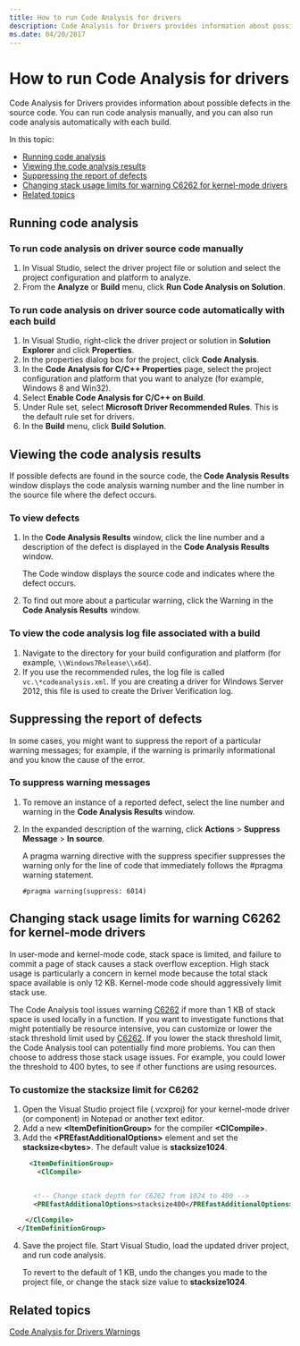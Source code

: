 ```yaml
---
title: How to run Code Analysis for drivers
description: Code Analysis for Drivers provides information about possible defects in the source code. You can run code analysis manually, and you can also run code analysis automatically with each build.
ms.date: 04/20/2017
---
```


# How to run Code Analysis for drivers

Code Analysis for Drivers provides information about possible defects in the source code. You can run code analysis manually, and you can also run code analysis automatically with each build.

In this topic:

* [Running code analysis](#running-code-analysis)
* [Viewing the code analysis results](#viewing-the-code-analysis-results)
* [Suppressing the report of defects](#suppressing-the-report-of-defects)
* [Changing stack usage limits for warning C6262 for kernel-mode drivers](#changing-stack-usage-limits-for-warning-c6262-for-kernel-mode-drivers)
* [Related topics](#related-topics)

## Running code analysis

### To run code analysis on driver source code manually

1. In Visual Studio, select the driver project file or solution and select the project configuration and platform to analyze.
2. From the **Analyze** or **Build** menu, click **Run Code Analysis on Solution**.

### To run code analysis on driver source code automatically with each build

1. In Visual Studio, right-click the driver project or solution in **Solution Explorer** and click **Properties**.
2. In the properties dialog box for the project, click **Code Analysis**.
3. In the **Code Analysis for C/C++ Properties** page, select the project configuration and platform that you want to analyze (for example, Windows 8 and Win32).
4. Select **Enable Code Analysis for C/C++ on Build**.
5. Under Rule set, select **Microsoft Driver Recommended Rules**. This is the default rule set for drivers.
6. In the **Build** menu, click **Build Solution**.

## Viewing the code analysis results

If possible defects are found in the source code, the **Code Analysis Results** window displays the code analysis warning number and the line number in the source file where the defect occurs.

### To view defects

1. In the **Code Analysis Results** window, click the line number and a description of the defect is displayed in the **Code Analysis Results** window.

   The Code window displays the source code and indicates where the defect occurs.

2. To find out more about a particular warning, click the Warning in the **Code Analysis Results** window.

### To view the code analysis log file associated with a build

1. Navigate to the directory for your build configuration and platform (for example, `\\Windows7Release\\x64`).
2. If you use the recommended rules, the log file is called `vc.\*codeanalysis.xml`. If you are creating a driver for Windows Server 2012, this file is used to create the Driver Verification log.

## Suppressing the report of defects

In some cases, you might want to suppress the report of a particular warning messages; for example, if the warning is primarily informational and you know the cause of the error.

### To suppress warning messages

1. To remove an instance of a reported defect, select the line number and warning in the **Code Analysis Results** window.
2. In the expanded description of the warning, click **Actions** &gt; **Suppress Message** &gt; **In source**.

   A pragma warning directive with the suppress specifier suppresses the warning only for the line of code that immediately follows the \#pragma warning statement.

    ```command
    #pragma warning(suppress: 6014)
    ```

## Changing stack usage limits for warning C6262 for kernel-mode drivers

In user-mode and kernel-mode code, stack space is limited, and failure to commit a page of stack causes a stack overflow exception. High stack usage is particularly a concern in kernel mode because the total stack space available is only 12 KB. Kernel-mode code should aggressively limit stack use.

The Code Analysis tool issues warning [C6262](/cpp/code-quality/c6262) if more than 1 KB of stack space is used locally in a function. If you want to investigate functions that might potentially be resource intensive, you can customize or lower the stack threshold limit used by [C6262](/cpp/code-quality/c6262). If you lower the stack threshold limit, the Code Analysis tool can potentially find more problems. You can then choose to address those stack usage issues. For example, you could lower the threshold to 400 bytes, to see if other functions are using resources.

### To customize the stacksize limit for C6262

1. Open the Visual Studio project file (.vcxproj) for your kernel-mode driver (or component) in Notepad or another text editor.
2. Add a new **\<ItemDefinitionGroup\>** for the compiler **\<ClCompile\>**.
3. Add the **\<PREfastAdditionalOptions\>** element and set the **stacksize\<bytes\>**. The default value is **stacksize1024**.

```XML
     <ItemDefinitionGroup>
       <ClCompile>


      <!-- Change stack depth for C6262 from 1024 to 400 -->
      <PREfastAdditionalOptions>stacksize400</PREfastAdditionalOptions>

    </ClCompile>
  </ItemDefinitionGroup>
```

4. Save the project file. Start Visual Studio, load the updated driver project, and run code analysis.

   To revert to the default of 1 KB, undo the changes you made to the project file, or change the stack size value to **stacksize1024**.

## Related topics

[Code Analysis for Drivers Warnings](prefast-for-drivers-warnings.md)
